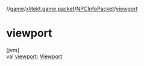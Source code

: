 //[game](../../../index.md)/[xlitekt.game.packet](../index.md)/[NPCInfoPacket](index.md)/[viewport](viewport.md)

# viewport

[jvm]\
val [viewport](viewport.md): [Viewport](../../xlitekt.game.actor.player/-viewport/index.md)
